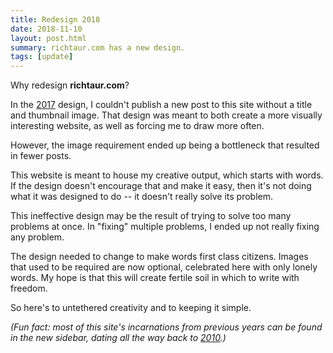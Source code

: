 ```yaml
---
title: Redesign 2018
date: 2018-11-10
layout: post.html
summary: richtaur.com has a new design.
tags: [update]
---
```


Why redesign **richtaur.com**?

In the [2017](/2017/) design, I couldn't publish a new post to this site without a title and thumbnail image. That design was meant to both create a more visually interesting website, as well as forcing me to draw more often.

However, the image requirement ended up being a bottleneck that resulted in fewer posts.

This website is meant to house my creative output, which starts with words. If the design doesn't encourage that and make it easy, then it's not doing what it was designed to do -- it doesn't really solve its problem.

This ineffective design may be the result of trying to solve too many problems at once. In "fixing" multiple problems, I ended up not really fixing any problem.

The design needed to change to make words first class citizens. Images that used to be required are now optional, celebrated here with only lonely words. My hope is that this will create fertile soil in which to write with freedom.

So here's to untethered creativity and to keeping it simple.

*(Fun fact: most of this site's incarnations from previous years can be found in the new sidebar, dating all the way back to [2010](/2010/).)*
